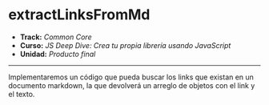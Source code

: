# extractLinksFromMd

* **Track:** _Common Core_
* **Curso:** _JS Deep Dive: Crea tu propia librería usando JavaScript_
* **Unidad:** _Producto final_

***

Implementaremos un código que pueda buscar los links que existan en un documento markdown, la que devolverá un arreglo de objetos con el link y el texto.